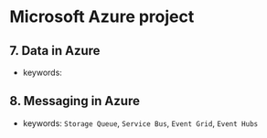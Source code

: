 # Microsoft Azure project

## 7. Data in Azure
- keywords: 

## 8. Messaging in Azure
- keywords: `Storage Queue`, `Service Bus`, `Event Grid`, `Event Hubs`




















